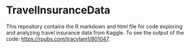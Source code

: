 # TravelInsuranceData
This repository contains the R markdown and html file for code exploring and analyzing travel insurance data from Kaggle.
To see the output of the code: https://rpubs.com/tracylam1/801047.
